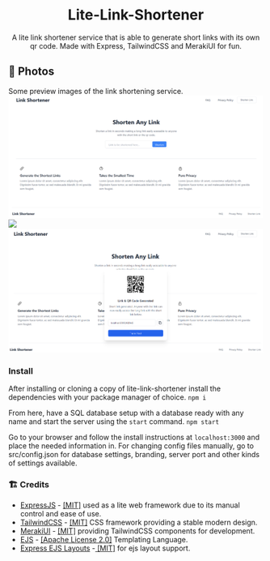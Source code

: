 <div align="center">
 
 
 
# Lite-Link-Shortener
A lite link shortener service that is able to generate short links with its own qr code. Made with Express, TailwindCSS and MerakiUI for fun. 
 
 
 
</div>

## 📸 Photos
Some preview images of the link shortening service.
![Preview1](https://github.com/PressJump/lite-link-shortener/blob/main/src/static/img/preview1.PNG)
<img src="https://raw.githubusercontent.com/pulse-browser/assets/main/preview.png">
![Preview2](https://github.com/PressJump/lite-link-shortener/blob/main/src/static/img/preview2.PNG)

### Install
After installing or cloning a copy of lite-link-shortener install the dependencies with your package manager of choice. `npm i`

From here, have a SQL database setup with a database ready with any name and start the server using the `start` command. `npm start`

Go to your browser and follow the install instructions at `localhost:3000` and place the needed information in. For changing config files manually, go to src/config.json for database settings, branding, server port and other kinds of settings available.

### 🏗️ Credits
 - [ExpressJS](https://github.com/expressjs/express) - [\[MIT\]](https://github.com/expressjs/express/blob/master/LICENSE) used as a lite web framework due to its manual control and ease of use.
 - [TailwindCSS](https://github.com/tailwindlabs/tailwindcss) - [\[MIT\]](https://github.com/tailwindlabs/tailwindcss/blob/master/LICENSE) CSS framework providing a stable modern design.
 - [MerakiUI](https://github.com/merakiui/merakiui) -  [\[MIT\]](https://github.com/merakiui/merakiui/blob/main/LICENSE) providing TailwindCSS components for development.
 - [EJS](https://github.com/mde/ejs) - [\[Apache License 2.0\]](https://github.com/mde/ejs/blob/main/LICENSE) Templating Language.
 - [Express EJS Layouts](https://github.com/Soarez/express-ejs-layouts) -[ \[MIT\]](https://github.com/expressjs/express/blob/master/LICENSE) for ejs layout support.

